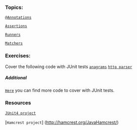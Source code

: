 ### Topics:

[`@Annotations`](https://github.com/kotelisk/junit-course/blob/master/anotations.md)

[`Assertions`](https://github.com/kotelisk/junit-course/blob/master/assertions.md) 

[`Runners`](https://github.com/kotelisk/junit-course/blob/master/runners.md)

[`Matchers`](https://github.com/kotelisk/junit-course/blob/master/hamcrest-matchers.md)

### Exercises:
Cover the following code with JUnit tests
[`anagrams`](http://www.java2s.com/Code/Java/Collections-Data-Structure/Anagrams.htm)
[`http parser`](http://www.java2s.com/Code/Java/Network-Protocol/HttpParser.htm)

##### Additional
[`Here`](http://www.java2s.com/Code/Java/) you can find more code to cover with JUnit tests.

### Resources
[`JUnit4 project`](http://junit.org/junit4/)

[`Hamcrest project`] (http://hamcrest.org/JavaHamcrest/)
